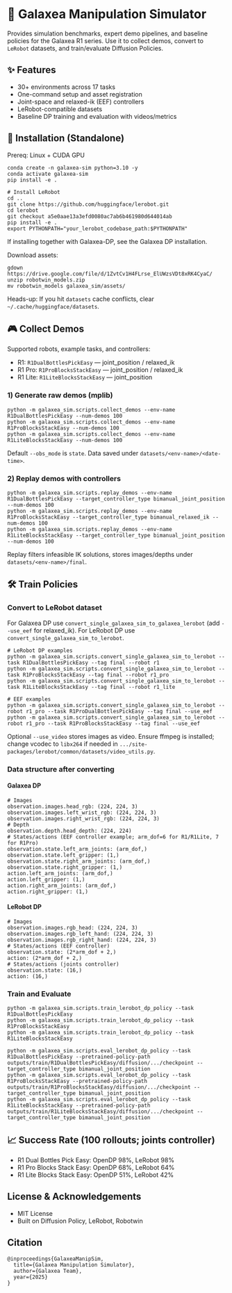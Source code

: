 # 🤖 Galaxea Manipulation Simulator

Provides simulation benchmarks, expert demo pipelines, and baseline policies for the Galaxea R1 series. Use it to collect demos, convert to `LeRobot` datasets, and train/evaluate Diffusion Policies.

## ✨ Features
- 30+ environments across 17 tasks
- One-command setup and asset registration
- Joint-space and relaxed-ik (EEF) controllers
- LeRobot-compatible datasets
- Baseline DP training and evaluation with videos/metrics

## 🚀 Installation (Standalone)
Prereq: Linux + CUDA GPU
```
conda create -n galaxea-sim python=3.10 -y
conda activate galaxea-sim
pip install -e .

# Install LeRobot
cd ..
git clone https://github.com/huggingface/lerobot.git
cd lerobot
git checkout a5e0aae13a3efd0080ac7ab6b461980d644014ab
pip install -e .
export PYTHONPATH="your_lerobot_codebase_path:$PYTHONPATH"
```

If installing together with Galaxea-DP, see the Galaxea DP installation.

Download assets:
```
gdown https://drive.google.com/file/d/1ZvtCv1H4FLrse_ElUWzsVDt8xRK4CyaC/
unzip robotwin_models.zip
mv robotwin_models galaxea_sim/assets/
```

Heads-up: If you hit `datasets` cache conflicts, clear `~/.cache/huggingface/datasets`.

## 🎮 Collect Demos
Supported robots, example tasks, and controllers:
- R1: `R1DualBottlesPickEasy` — joint_position / relaxed_ik
- R1 Pro: `R1ProBlocksStackEasy` — joint_position / relaxed_ik
- R1 Lite: `R1LiteBlocksStackEasy` — joint_position

### 1) Generate raw demos (mplib)
```
python -m galaxea_sim.scripts.collect_demos --env-name R1DualBottlesPickEasy --num-demos 100
python -m galaxea_sim.scripts.collect_demos --env-name R1ProBlocksStackEasy --num-demos 100
python -m galaxea_sim.scripts.collect_demos --env-name R1LiteBlocksStackEasy --num-demos 100
```
Default `--obs_mode` is `state`. Data saved under `datasets/<env-name>/<date-time>`.

### 2) Replay demos with controllers
```
python -m galaxea_sim.scripts.replay_demos --env-name R1DualBottlesPickEasy --target_controller_type bimanual_joint_position --num-demos 100
python -m galaxea_sim.scripts.replay_demos --env-name R1ProBlocksStackEasy --target_controller_type bimanual_relaxed_ik --num-demos 100
python -m galaxea_sim.scripts.replay_demos --env-name R1LiteBlocksStackEasy --target_controller_type bimanual_joint_position --num-demos 100
```
Replay filters infeasible IK solutions, stores images/depths under `datasets/<env-name>/final`.

## 🛠 Train Policies
### Convert to LeRobot dataset
For Galaxea DP use `convert_single_galaxea_sim_to_galaxea_lerobot` (add `--use_eef` for relaxed_ik). For LeRobot DP use `convert_single_galaxea_sim_to_lerobot`.
```
# LeRobot DP examples
python -m galaxea_sim.scripts.convert_single_galaxea_sim_to_lerobot --task R1DualBottlesPickEasy --tag final --robot r1
python -m galaxea_sim.scripts.convert_single_galaxea_sim_to_lerobot --task R1ProBlocksStackEasy --tag final --robot r1_pro
python -m galaxea_sim.scripts.convert_single_galaxea_sim_to_lerobot --task R1LiteBlocksStackEasy --tag final --robot r1_lite

# EEF examples
python -m galaxea_sim.scripts.convert_single_galaxea_sim_to_lerobot --robot r1_pro --task R1ProDualBottlesPickEasy --tag final --use_eef
python -m galaxea_sim.scripts.convert_single_galaxea_sim_to_lerobot --robot r1_pro --task R1ProBlocksStackEasy --tag final --use_eef
```
Optional `--use_video` stores images as video. Ensure ffmpeg is installed; change vcodec to `libx264` if needed in `.../site-packages/lerobot/common/datasets/video_utils.py`.

### Data structure after converting
#### Galaxea DP
```
# Images
observation.images.head_rgb: (224, 224, 3)
observation.images.left_wrist_rgb: (224, 224, 3)
observation.images.right_wrist_rgb: (224, 224, 3)
# Depth
observation.depth.head_depth: (224, 224)
# States/actions (EEF controller example; arm_dof=6 for R1/R1Lite, 7 for R1Pro)
observation.state.left_arm_joints: (arm_dof,)
observation.state.left_gripper: (1,)
observation.state.right_arm_joints: (arm_dof,)
observation.state.right_gripper: (1,)
action.left_arm_joints: (arm_dof,)
action.left_gripper: (1,)
action.right_arm_joints: (arm_dof,)
action.right_gripper: (1,)
```
#### LeRobot DP
```
# Images
observation.images.rgb_head: (224, 224, 3)
observation.images.rgb_left_hand: (224, 224, 3)
observation.images.rgb_right_hand: (224, 224, 3)
# States/actions (EEF controller)
observation.state: (2*arm_dof + 2,)
action: (2*arm_dof + 2,)
# States/actions (joints controller)
observation.state: (16,)
action: (16,)
```

### Train and Evaluate
```
python -m galaxea_sim.scripts.train_lerobot_dp_policy --task R1DualBottlesPickEasy
python -m galaxea_sim.scripts.train_lerobot_dp_policy --task R1ProBlocksStackEasy
python -m galaxea_sim.scripts.train_lerobot_dp_policy --task R1LiteBlocksStackEasy

python -m galaxea_sim.scripts.eval_lerobot_dp_policy --task R1DualBottlesPickEasy --pretrained-policy-path outputs/train/R1DualBottlesPickEasy/diffusion/.../checkpoint --target_controller_type bimanual_joint_position
python -m galaxea_sim.scripts.eval_lerobot_dp_policy --task R1ProBlocksStackEasy --pretrained-policy-path outputs/train/R1ProBlocksStackEasy/diffusion/.../checkpoint --target_controller_type bimanual_joint_position
python -m galaxea_sim.scripts.eval_lerobot_dp_policy --task R1LiteBlocksStackEasy --pretrained-policy-path outputs/train/R1LiteBlocksStackEasy/diffusion/.../checkpoint --target_controller_type bimanual_joint_position
```

## 📈 Success Rate (100 rollouts; joints controller)
- R1 Dual Bottles Pick Easy: OpenDP 98%, LeRobot 98%
- R1 Pro Blocks Stack Easy: OpenDP 68%, LeRobot 64%
- R1 Lite Blocks Stack Easy: OpenDP 51%, LeRobot 42%

## License & Acknowledgements
- MIT License
- Built on Diffusion Policy, LeRobot, Robotwin

## Citation
```
@inproceedings{GalaxeaManipSim,
  title={Galaxea Manipulation Simulator},
  author={Galaxea Team},
  year={2025}
}
```
